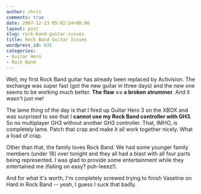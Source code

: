 ```yaml
---
author: chris
comments: true
date: 2007-12-23 05:02:24+00:00
layout: post
slug: rock-band-guitar-issues
title: Rock Band Guitar Issues
wordpress_id: 632
categories:
- Guitar Hero
- Rock Band
---
```


Well, my first Rock Band guitar has already been replaced by Activision. The exchange was super fast (got the new guitar in three days) and the new one seems to be working much better. **The flaw == a broken strummer**. And it wasn't just me!

The lame thing of the day is that I fired up Guitar Hero 3 on the XBOX and was surprised to see that I **cannot use my Rock Band controller with GH3**. So no multiplayer GH3 without another GH3 controller. That, IMHO, is completely lame. Patch that crap and make it all work together nicely. What a load of crap.

Other than that, the family loves Rock Band. We had some younger family members (under 18) over tonight and they all had a blast with all four parts being represented. I was glad to provide some entertainment while they entertained me (failing on easy? puh-leeez!).

And for what it's worth, I'm completely screwed trying to finish Vaseline on Hard in Rock Band -- yeah, I guess I suck that badly.


